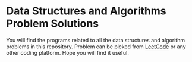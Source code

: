# Data Structures and Algorithms Problem Solutions
You will find the programs related to all the data structures and algorithm problems in this repository. Problem can be picked from [LeetCode](https://leetcode.com/) or any other coding platform. Hope you will find it useful.

